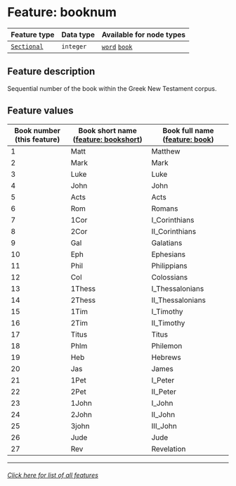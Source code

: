 # Feature: booknum

Feature type | Data type | Available for node types
---  | --- | --- 
[`Sectional`](home.md#Sectional-features) | `integer`  | [`word`](wordnodefeatures.md#readme) [`book`](booknodefeatures.md#readme)

## Feature description 

Sequential number of the book within the Greek New Testament corpus.

## Feature values

Book number (this feature) | Book short name ([feature: bookshort](bookshort.md#readme)) | Book full name ([feature: book](book.md#readme))
--- | --- | --- 
1 | Matt | Matthew
2 | Mark | Mark
3 | Luke | Luke
4 | John | John
5 | Acts | Acts
6 | Rom | Romans
7 | 1Cor | I_Corinthians
8| 2Cor | II_Corinthians
9| Gal | Galatians
10 | Eph | Ephesians
11 | Phil | Philippians
12 | Col | Colossians
13 | 1Thess | I_Thessalonians
14 | 2Thess | II_Thessalonians
15 | 1Tim | I_Timothy
16 | 2Tim | II_Timothy
17 | Titus | Titus
18 | Phlm | Philemon
19 | Heb | Hebrews
20 | Jas | James
21 | 1Pet | I_Peter
22 | 2Pet | II_Peter
23 | 1John | I_John
24 | 2John | II_John
25 | 3john | III_John
26 | Jude | Jude
27 | Rev | Revelation

---
###### [Click here for list of all features](home.md#readme)
